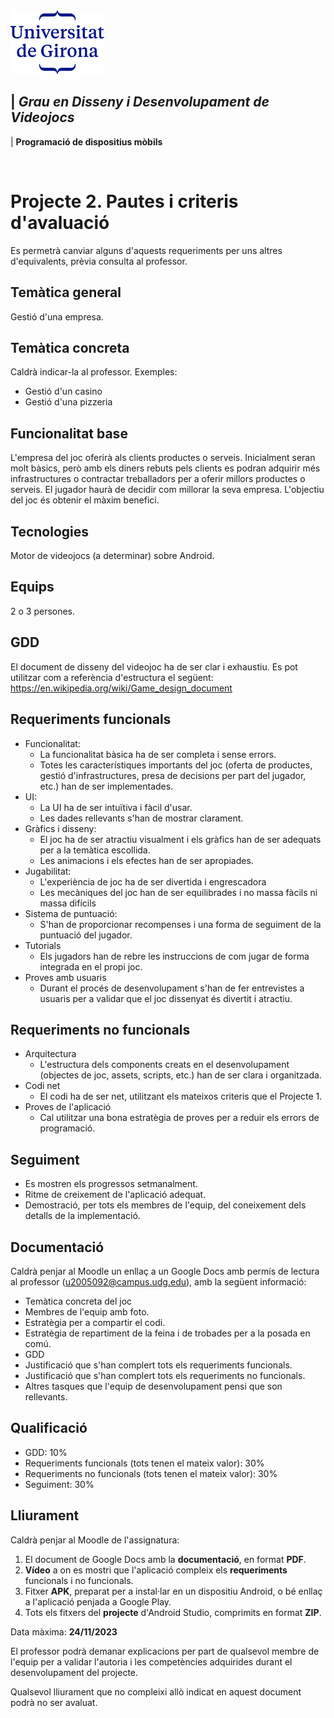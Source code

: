 <img src="./UdG_dues_linies_centrat_blau.png" alt="Logotip UdG" width="150">

| *Grau en Disseny i Desenvolupament de Videojocs*
----
|  **Programació de dispositius mòbils**

&nbsp;


Projecte 2. Pautes i criteris d'avaluació
============

Es permetrà canviar alguns d'aquests requeriments per uns altres d'equivalents, prèvia consulta al professor.

Temàtica general
--------
Gestió d'una empresa.


Temàtica concreta
-----------------
Caldrà indicar-la al professor. Exemples:
- Gestió d'un casino
- Gestió d'una pizzeria


Funcionalitat base
------------------
L'empresa del joc oferirà als clients productes o serveis. Inicialment seran molt bàsics, però amb els diners rebuts pels clients es podran adquirir més infrastructures o contractar treballadors per a oferir millors productes o serveis. El jugador haurà de decidir com millorar la seva empresa. L'objectiu del joc és obtenir el màxim benefici.


Tecnologies
-----------
Motor de videojocs (a determinar) sobre Android.


Equips
-------
2 o 3 persones.


GDD
---

El document de disseny del videojoc ha de ser clar i exhaustiu. Es pot utilitzar com a referència d'estructura el següent: https://en.wikipedia.org/wiki/Game_design_document


Requeriments funcionals
--------------------
* Funcionalitat:
   - La funcionalitat bàsica ha de ser completa i sense errors.
   - Totes les característiques importants del joc (oferta de productes, gestió d'infrastructures, presa de decisions per part del jugador, etc.) han de ser implementades.
* UI:
   - La UI ha de ser intuïtiva i fàcil d'usar.
   - Les dades rellevants s'han de mostrar clarament.
* Gràfics i disseny:
   - El joc ha de ser atractiu visualment i els gràfics han de ser adequats per a la temàtica escollida.
   - Les animacions i els efectes han de ser apropiades.
* Jugabilitat:
   - L'experiència de joc ha de ser divertida i engrescadora
   - Les mecàniques del joc han de ser equilibrades i no massa fàcils ni massa difícils
* Sistema de puntuació:
   - S'han de proporcionar recompenses i una forma de seguiment de la puntuació del jugador.
* Tutorials
   - Els jugadors han de rebre les instruccions de com jugar de forma integrada en el propi joc.
* Proves amb usuaris
   - Durant el procés de desenvolupament s'han de fer entrevistes a usuaris per a validar que el joc dissenyat és divertit i atractiu.
   

Requeriments no funcionals
--------------------------
* Arquitectura
   - L'estructura dels components creats en el desenvolupament (objectes de joc, assets, scripts, etc.) han de ser clara i organitzada.
* Codi net
   - El codi ha de ser net, utilitzant els mateixos criteris que el Projecte 1.
* Proves de l'aplicació
    - Cal utilitzar una bona estratègia de proves per a reduir els errors de programació.

Seguiment
-----------
- Es mostren els progressos setmanalment.
- Ritme de creixement de l'aplicació adequat.
- Demostració, per tots els membres de l'equip, del coneixement dels detalls de la implementació.


Documentació
-----------
Caldrà penjar al Moodle un enllaç a un Google Docs amb permís de lectura al professor (u2005092@campus.udg.edu), amb la següent informació:
- Temàtica concreta del joc
- Membres de l'equip amb foto.
- Estratègia per a compartir el codi.
- Estratègia de repartiment de la feina i de trobades per a la posada en comú.
- GDD
- Justificació que s'han complert tots els requeriments funcionals.
- Justificació que s'han complert tots els requeriments no funcionals.
- Altres tasques que l'equip de desenvolupament pensi que son rellevants.


Qualificació
---------------------
- GDD: 10%
- Requeriments funcionals (tots tenen el mateix valor): 30%
- Requeriments no funcionals (tots tenen el mateix valor): 30%
- Seguiment: 30%


Lliurament
----------
Caldrà penjar al Moodle de l'assignatura:

1. El document de Google Docs amb la **documentació**, en format **PDF**.
2. **Vídeo** a on es mostri que l'aplicació compleix els **requeriments** funcionals i no funcionals.
3. Fitxer **APK**, preparat per a instal·lar en un dispositiu Android, o bé enllaç a l'aplicació penjada a Google Play.
4. Tots els fitxers del **projecte** d'Android Studio, comprimits en format **ZIP**.

Data màxima: **24/11/2023**

El professor podrà demanar explicacions per part de qualsevol membre de l'equip per a validar l'autoria i les competències adquirides durant el desenvolupament del projecte.

Qualsevol lliurament que no compleixi allò indicat en aquest document podrà no ser avaluat.

